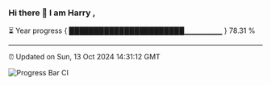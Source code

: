 ### Hi there 👋 I am Harry , 

⏳ Year progress { ███████████████████████▁▁▁▁▁▁▁ } 78.31 %

---

⏰ Updated on Sun, 13 Oct 2024 14:31:12 GMT

![Progress Bar CI](https://github.com/duykhang68/duykhang68/workflows/Progress%20Bar%20CI/badge.svg)

